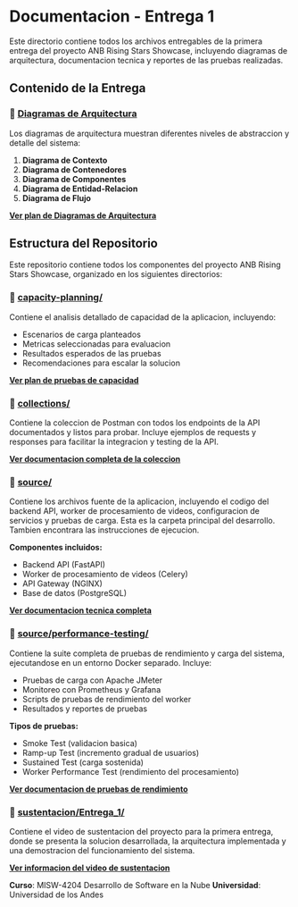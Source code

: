 # Documentacion - Entrega 1

Este directorio contiene todos los archivos entregables de la primera entrega del proyecto ANB Rising Stars Showcase, incluyendo diagramas de arquitectura, documentacion tecnica y reportes de las pruebas realizadas.

## Contenido de la Entrega

### 📁 [Diagramas de Arquitectura](diagramas_arquitectura.md)

Los diagramas de arquitectura muestran diferentes niveles de abstraccion y detalle del sistema:

1. **Diagrama de Contexto**
2. **Diagrama de Contenedores**
3. **Diagrama de Componentes**
4. **Diagrama de Entidad-Relacion**
5. **Diagrama de Flujo**

**[Ver plan de Diagramas de Arquitectura](diagramas_arquitectura.md)**

## Estructura del Repositorio

Este repositorio contiene todos los componentes del proyecto ANB Rising Stars Showcase, organizado en los siguientes directorios:

### 📁 [capacity-planning/](../../capacity-planning/plan_de_pruebas.md)
Contiene el analisis detallado de capacidad de la aplicacion, incluyendo:
- Escenarios de carga planteados
- Metricas seleccionadas para evaluacion
- Resultados esperados de las pruebas
- Recomendaciones para escalar la solucion

**[Ver plan de pruebas de capacidad](../../capacity-planning/plan_de_pruebas.md)**

### 📁 [collections/](../../collections/README.md)
Contiene la coleccion de Postman con todos los endpoints de la API documentados y listos para probar. Incluye ejemplos de requests y responses para facilitar la integracion y testing de la API.

**[Ver documentacion completa de la coleccion](../../collections/README.md)**

### 📁 [source/](../../source/README.md)
Contiene los archivos fuente de la aplicacion, incluyendo el codigo del backend API, worker de procesamiento de videos, configuracion de servicios y pruebas de carga. Esta es la carpeta principal del desarrollo. Tambien encontrara las instrucciones de ejecucion.

**Componentes incluidos:**
- Backend API (FastAPI)
- Worker de procesamiento de videos (Celery)
- API Gateway (NGINX)
- Base de datos (PostgreSQL)

**[Ver documentacion tecnica completa](../../source/README.md)**

### 📁 [source/performance-testing/](../../source/performance-testing/README.md)
Contiene la suite completa de pruebas de rendimiento y carga del sistema, ejecutandose en un entorno Docker separado. Incluye:
- Pruebas de carga con Apache JMeter
- Monitoreo con Prometheus y Grafana
- Scripts de pruebas de rendimiento del worker
- Resultados y reportes de pruebas

**Tipos de pruebas:**
- Smoke Test (validacion basica)
- Ramp-up Test (incremento gradual de usuarios)
- Sustained Test (carga sostenida)
- Worker Performance Test (rendimiento del procesamiento)

**[Ver documentacion de pruebas de rendimiento](../../source/performance-testing/README.md)**

### 📁 [sustentacion/Entrega_1/](../../sustentacion/Entrega_1/README.md)
Contiene el video de sustentacion del proyecto para la primera entrega, donde se presenta la solucion desarrollada, la arquitectura implementada y una demostracion del funcionamiento del sistema.

**[Ver informacion del video de sustentacion](../../sustentacion/Entrega_1/README.md)**


**Curso**: MISW-4204 Desarrollo de Software en la Nube
**Universidad**: Universidad de los Andes
